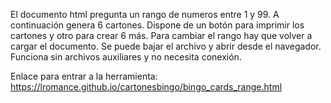 El documento html pregunta un rango de numeros entre 1 y 99. A continuación genera 6 cartones.
Dispone de un botón para imprimir los cartones y otro para crear 6 más.
Para cambiar el rango hay que volver a cargar el documento.
Se puede bajar el archivo y abrir desde el navegador. Funciona sin archivos auxiliares y no necesita conexión.

Enlace para entrar a la herramienta: https://lromance.github.io/cartonesbingo/bingo_cards_range.html
